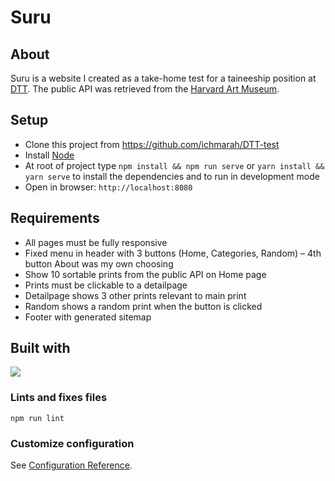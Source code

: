# Suru

## About
Suru is a website I created as a take-home test for a taineeship position at [DTT](https://www.d-tt.nl/). The public API was retrieved from the [Harvard Art Museum](https://www.harvardartmuseums.org/).   

## Setup
* Clone this project from https://github.com/ichmarah/DTT-test
* Install [Node](https://nodejs.org)
* At root of project type `npm install && npm run serve` or `yarn install && yarn serve`
 to install the dependencies and to run in development mode
* Open in browser: `http://localhost:8080`

## Requirements
* All pages must be fully responsive
* Fixed menu in header with 3 buttons (Home, Categories, Random) – 4th button About was my own choosing
* Show 10 sortable prints from the public API on Home page
* Prints must be clickable to a detailpage
* Detailpage shows 3 other prints relevant to main print
* Random shows a random print when the button is clicked
* Footer with generated sitemap

## Built with
<a href="https://vuejs.org/"><img src="public/vue-icon.png"></a>


### Lints and fixes files
```
npm run lint
```

### Customize configuration
See [Configuration Reference](https://cli.vuejs.org/config/).


